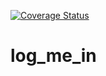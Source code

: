 [![Coverage Status](https://coveralls.io/repos/github/SSAikin/log_me_in/badge.svg?branch=master)](https://coveralls.io/github/SSAikin/log_me_in?branch=master)
# log_me_in
